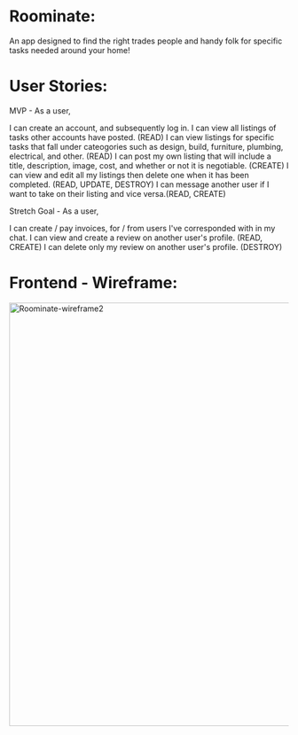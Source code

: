 # Roominate:
An app designed to find the right trades people and handy folk for specific tasks needed around your home!

# User Stories:
MVP - As a user,

I can create an account, and subsequently log in.
I can view all listings of tasks other accounts have posted. (READ)
I can view listings for specific tasks that fall under cateogories such as design, build, furniture, plumbing, electrical, and other. (READ)
I can post my own listing that will include a title, description, image, cost, and whether or not it is negotiable. (CREATE)
I can view and edit all my listings then delete one when it has been completed. (READ, UPDATE, DESTROY)
I can message another user if I want to take on their listing and vice versa.(READ, CREATE)

Stretch Goal - As a user,

I can create / pay invoices, for / from users I've corresponded with in my chat.
I can view and create a review on another user's profile. (READ, CREATE)
I can delete only my review on another user's profile. (DESTROY)

# Frontend - Wireframe:
<img width="764" alt="Roominate-wireframe2" src="https://user-images.githubusercontent.com/60496537/154479258-c92921ff-d8a0-4a1c-b09c-6d08dfb1a725.png">
